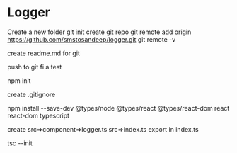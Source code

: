 # Logger

Create a new folder
git init
create git repo
git remote add origin https://github.com/smstosandeep/logger.git
git remote -v

create readme.md for git

push to git fi a test

npm init

create .gitignore

npm install --save-dev @types/node @types/react @types/react-dom react react-dom typescript

create src=>component=>logger.ts
src=>index.ts
export in index.ts

tsc --init